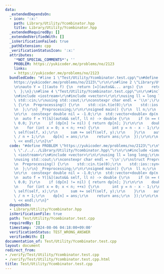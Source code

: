 ```yaml
---
data:
  _extendedDependsOn:
  - icon: ':x:'
    path: Library/Utility/Ycombinator.hpp
    title: Library/Utility/Ycombinator.hpp
  _extendedRequiredBy: []
  _extendedVerifiedWith: []
  _isVerificationFailed: true
  _pathExtension: cpp
  _verificationStatusIcon: ':x:'
  attributes:
    '*NOT_SPECIAL_COMMENTS*': ''
    PROBLEM: https://yukicoder.me/problems/no/2123
    links:
    - https://yukicoder.me/problems/no/2123
  bundledCode: "#line 1 \"Test/Utility/Ycombinator.test.cpp\"\n#define PROBLEM \"\
    https://yukicoder.me/problems/no/2123\"\r\n\r\n#line 2 \"Library/Utility/Ycombinator.hpp\"\
    \n\nauto Y = [](auto f) {\n  return [=](auto&&... args) {\n    return f(f, std::forward<decltype(args)>(args)...);\n\
    \  };\n};\n#line 4 \"Test/Utility/Ycombinator.test.cpp\"\n\r\n#include <iomanip>\r\
    \n#include <iostream>\r\n#include <vector>\r\n\r\nusing ll = long long;\r\nusing\
    \ std::cin;\r\nusing std::cout;\r\nconstexpr char endl = '\\n';\r\nstruct Preprocessing\
    \ {\r\n  Preprocessing() {\r\n    std::cin.tie(0);\r\n    std::ios::sync_with_stdio(0);\r\
    \n  };\r\n} _Preprocessing;\r\n\r\nsigned main() {\r\n  ll n;\r\n  cin >> n;\r\
    \n\r\n  constexpr double nil = -1.0;\r\n  std::vector<double> dp(n + 1, nil);\r\
    \n  auto f = Y([&](auto&& self, ll n) -> double {\r\n    if (n == 0) { return\
    \ 0.0; }\r\n    if (dp[n] != nil) { return dp[n]; }\r\n\r\n    double sum = 0.0;\r\
    \n    for (int x = 0; x < n; ++x) {\r\n      int y = n - x - 1;\r\n      sum +=\
    \ self(self, x);\r\n      sum += self(self, y);\r\n    }\r\n    auto ans = sum\
    \ / n + 1;\r\n    dp[n] = ans;\r\n    return ans;\r\n  });\r\n\r\n  cout << f(n)\
    \ << endl;\r\n}\n"
  code: "#define PROBLEM \"https://yukicoder.me/problems/no/2123\"\r\n\r\n#include\
    \ \"./../../Library/Utility/Ycombinator.hpp\"\r\n\r\n#include <iomanip>\r\n#include\
    \ <iostream>\r\n#include <vector>\r\n\r\nusing ll = long long;\r\nusing std::cin;\r\
    \nusing std::cout;\r\nconstexpr char endl = '\\n';\r\nstruct Preprocessing {\r\
    \n  Preprocessing() {\r\n    std::cin.tie(0);\r\n    std::ios::sync_with_stdio(0);\r\
    \n  };\r\n} _Preprocessing;\r\n\r\nsigned main() {\r\n  ll n;\r\n  cin >> n;\r\
    \n\r\n  constexpr double nil = -1.0;\r\n  std::vector<double> dp(n + 1, nil);\r\
    \n  auto f = Y([&](auto&& self, ll n) -> double {\r\n    if (n == 0) { return\
    \ 0.0; }\r\n    if (dp[n] != nil) { return dp[n]; }\r\n\r\n    double sum = 0.0;\r\
    \n    for (int x = 0; x < n; ++x) {\r\n      int y = n - x - 1;\r\n      sum +=\
    \ self(self, x);\r\n      sum += self(self, y);\r\n    }\r\n    auto ans = sum\
    \ / n + 1;\r\n    dp[n] = ans;\r\n    return ans;\r\n  });\r\n\r\n  cout << f(n)\
    \ << endl;\r\n}"
  dependsOn:
  - Library/Utility/Ycombinator.hpp
  isVerificationFile: true
  path: Test/Utility/Ycombinator.test.cpp
  requiredBy: []
  timestamp: '2024-08-06 04:18:00+09:00'
  verificationStatus: TEST_WRONG_ANSWER
  verifiedWith: []
documentation_of: Test/Utility/Ycombinator.test.cpp
layout: document
redirect_from:
- /verify/Test/Utility/Ycombinator.test.cpp
- /verify/Test/Utility/Ycombinator.test.cpp.html
title: Test/Utility/Ycombinator.test.cpp
---
```

